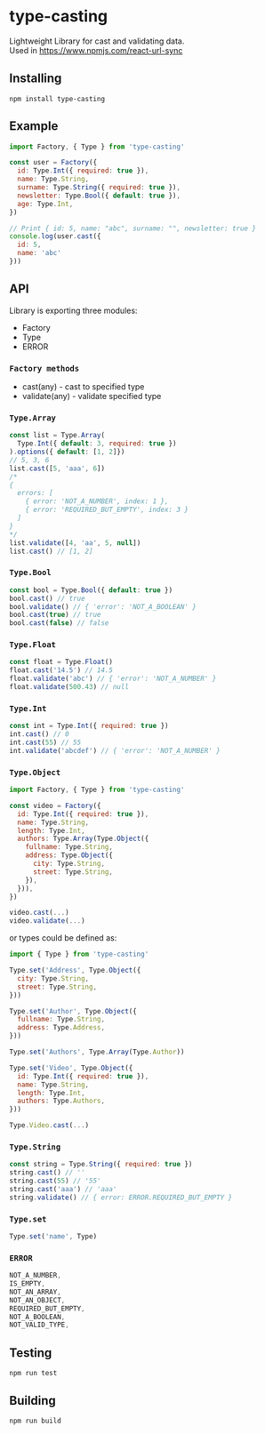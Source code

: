 # type-casting

Lightweight Library for cast and validating data.<br />
Used in https://www.npmjs.com/react-url-sync

## Installing
```
npm install type-casting
```

## Example

```js
import Factory, { Type } from 'type-casting'

const user = Factory({
  id: Type.Int({ required: true }),
  name: Type.String,
  surname: Type.String({ required: true }),
  newsletter: Type.Bool({ default: true }),
  age: Type.Int,
})

// Print { id: 5, name: "abc", surname: "", newsletter: true }
console.log(user.cast({
  id: 5,
  name: 'abc'
}))
```

## API
Library is exporting three modules:
- Factory
- Type
- ERROR

### `Factory methods`
- cast(any) - cast to specified type
- validate(any) - validate specified type

### `Type.Array`
```js
const list = Type.Array(
  Type.Int({ default: 3, required: true })
).options({ default: [1, 2]})
// 5, 3, 6
list.cast([5, 'aaa', 6])
/*
{ 
  errors: [
    { error: 'NOT_A_NUMBER', index: 1 },
    { error: 'REQUIRED_BUT_EMPTY', index: 3 }
  ]
}
*/
list.validate([4, 'aa', 5, null])
list.cast() // [1, 2]
```

### `Type.Bool`
```js
const bool = Type.Bool({ default: true })
bool.cast() // true
bool.validate() // { 'error': 'NOT_A_BOOLEAN' }
bool.cast(true) // true
bool.cast(false) // false
```

### `Type.Float`
```js
const float = Type.Float()
float.cast('14.5') // 14.5
float.validate('abc') // { 'error': 'NOT_A_NUMBER' }
float.validate(500.43) // null
```

### `Type.Int`
```js
const int = Type.Int({ required: true })
int.cast() // 0
int.cast(55) // 55
int.validate('abcdef') // { 'error': 'NOT_A_NUMBER' }
```

### `Type.Object`
```js
import Factory, { Type } from 'type-casting'

const video = Factory({
  id: Type.Int({ required: true }),
  name: Type.String,
  length: Type.Int,
  authors: Type.Array(Type.Object({
    fullname: Type.String,
    address: Type.Object({
      city: Type.String,
      street: Type.String,
    }),
  })),
})

video.cast(...)
video.validate(...)
```

or types could be defined as:

```js
import { Type } from 'type-casting'

Type.set('Address', Type.Object({
  city: Type.String,
  street: Type.String,
}))

Type.set('Author', Type.Object({
  fullname: Type.String,
  address: Type.Address,
}))

Type.set('Authors', Type.Array(Type.Author))

Type.set('Video', Type.Object({
  id: Type.Int({ required: true }),
  name: Type.String,
  length: Type.Int,
  authors: Type.Authors,
}))

Type.Video.cast(...)
```

### `Type.String`
```js
const string = Type.String({ required: true })
string.cast() // ''
string.cast(55) // '55'
string.cast('aaa') // 'aaa'
string.validate() // { error: ERROR.REQUIRED_BUT_EMPTY }
```

### `Type.set`
```js
Type.set('name', Type)
```

### `ERROR`
```js
NOT_A_NUMBER,
IS_EMPTY,
NOT_AN_ARRAY,
NOT_AN_OBJECT,
REQUIRED_BUT_EMPTY,
NOT_A_BOOLEAN,
NOT_VALID_TYPE,
```

## Testing
```
npm run test
```

## Building
```
npm run build
```